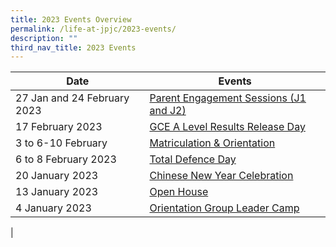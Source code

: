 ```yaml
---
title: 2023 Events Overview
permalink: /life-at-jpjc/2023-events/
description: ""
third_nav_title: 2023 Events
---
```

| Date | Events | 
| -------- | -------- |
|27 Jan and 24 February 2023| [Parent Engagement Sessions (J1 and J2)](/life-at-jpjc/2023-Events/parentES)
|17 February 2023| [GCE A Level Results Release Day](/life-at-jpjc/2023-Events/GCEAlevelresultsreleaseday)
|3 to 6-10 February|[Matriculation & Orientation](/life-at-jpjc/2023-Events/MO)
|6 to 8 February 2023| [Total Defence Day](/life-at-jpjc/2023-Events/TDD)
|20 January 2023| [Chinese New Year Celebration](/life-at-jpjc/2023-Events/cnycelebration/)
|13 January 2023 | [Open House](https://www.jpjc.moe.edu.sg/life-at-jpjc/2023-Events/openhouse/)|
|4 January 2023 | [Orientation Group Leader Camp](https://www.jpjc.moe.edu.sg/life-at-jpjc/2023-Events/OGLC/)|
|